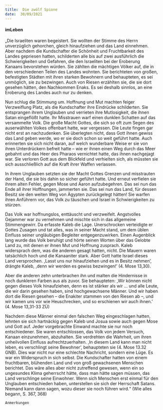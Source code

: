 ```yaml
---
title:  Die zwölf Spione
date:  30/09/2021
---
```


#### imLeben

„Die Israeliten waren begeistert. Sie wollten der Stimme des Herrn unverzüglich gehorchen, gleich hinaufziehen und das Land einnehmen. Aber nachdem die Kundschafter die Schönheit und Fruchtbarkeit des Landes gepriesen hatten, schilderten alle bis auf zwei ausführlich die Schwierigkeiten und Gefahren, die den Israeliten bei der Eroberung Kanaans bevorstehen würden. Sie zählten die mächtigen Völker auf, die in den verschiedenen Teilen des Landes wohnten. Sie berichteten von großen, befestigten Städten mit ihren starken Bewohnern und behaupteten, es sei unmöglich, sie zu bezwingen. Auch von Riesen erzählten sie, die sie dort gesehen hätten, den Nachkommen Enaks. Es sei deshalb sinnlos, an eine Eroberung des Landes auch nur zu denken.

Nun schlug die Stimmung um. Hoffnung und Mut machten feiger Verzweiflung Platz, als die Kundschafter ihre Eindrücke schilderten. Sie entsprangen ihrem Unglauben und verrieten ihre Mutlosigkeit, die ihnen Satan eingeflößt hatte. Ihr Misstrauen warf einen dunklen Schatten auf das versammelte Volk. Die große Macht Gottes, die sich so oft zum Segen des auserwählten Volkes offenbart hatte, war vergessen. Die Leute fingen gar nicht erst an nachzudenken. Sie überlegten nicht, dass Gott ihnen gewiss das Land geben werde, wo er sie doch schon so weit geführt hatte. Auch erinnerten sie sich nicht daran, auf welch wunderbare Weise er sie von ihren Unterdrückern befreit hatte – wie er ihnen einen Weg durch das Meer gebahnt und das Heer des Pharaos vernichtet hatte, das ihnen nachgejagt war. Sie verloren Gott aus dem Blickfeld und verhielten sich, als müssten sie sich ausschließlich auf die Kraft ihrer Waffen verlassen.

In ihrem Unglauben setzten sie der Macht Gottes Grenzen und misstrauten der Hand, die sie bis dahin so sicher geführt hatte. Und erneut verfielen sie ihrem alten Fehler, gegen Mose und Aaron aufzubegehren. Das sei nun das Ende all ihrer Hoffnungen, jammerten sie. Das sei nun das Land, für dessen Besitz sie den weiten Weg von Ägypten zurückgelegt hätten! Sie warfen ihren Anführern vor, das Volk zu täuschen und Israel in Schwierigkeiten zu stürzen.

Das Volk war hoffnungslos, enttäuscht und verzweifelt. Angstvolles Gejammer war zu vernehmen und mischte sich in das allgemeine Stimmengewirr. Da erfasste Kaleb die Lage. Unerschrocken verteidigte er Gottes Zusagen und tat alles, was in seiner Macht stand, um dem üblen Einfluss seiner ungläubigen Begleiter entgegenzuwirken. Einen Augenblick lang wurde das Volk beruhigt und hörte seinen Worten über das Gelobte Land zu, mit denen er ihnen Mut und Hoffnung zusprach. Kaleb widersprach dem, was die anderen gesagt hatten, nicht. Die Mauern waren tatsächlich hoch und die Kanaaniter stark. Aber Gott hatte Israel dieses Land versprochen. ,Lasst uns nur hinaufziehen und es in Besitz nehmen’, drängte Kaleb, ,denn wir werden es gewiss bezwingen!’ (4. Mose 13,30).

Aber die anderen zehn unterbrachen ihn und malten die Hindernisse in noch dunkleren Farben aus als zuvor. Sie behaupteten: ,Wir können nicht gegen dieses Volk hinaufziehen, denn es ist stärker als wir … und alle Leute, die wir darin gesehen haben, sind hochgewachsene Männer. Und wir haben dort die Riesen gesehen – die Enakiter stammen von den Riesen ab –, und wir kamen uns vor wie Heuschrecken, und so erschienen wir auch ihnen.’ (4. Mose 13,31-33 ZÜ)

Nachdem diese Männer einmal den falschen Weg eingeschlagen hatten, lehnten sie sich hartnäckig gegen Kaleb und Josua sowie auch gegen Mose und Gott auf. Jeder vorgebrachte Einwand machte sie nur noch entschiedener. Sie waren entschlossen, das Volk von jedem Versuch, Kanaan einzunehmen, abzuhalten. Sie verdrehten die Wahrheit, um ihren unheilvollen Einfluss aufrechtzuerhalten. ,In diesem Land kann man nicht leben, es verschlingt seine Bewohner’, behaupteten sie (4. Mose 13.32 GNB). Dies war nicht nur eine schlechte Nachricht, sondern eine Lüge. Es war ein Widerspruch in sich selbst. Die Kundschafter hatten von einem fruchtbaren, blühenden Land und von groß gewachsenen Menschen berichtet. Das wäre alles aber nicht zutreffend gewesen, wenn ein so ungesundes Klima geherrscht hätte, dass man hätte sagen müssen, das Land verschlinge seine Einwohner. Wenn sich Menschen erst einmal für den Unglauben entschieden haben, unterstellen sie sich der Herrschaft Satans. Niemand kann dann sagen, wozu dieser sie noch führen wird.“ (Wie alles begann, S. 367, 368)


`Anmerkungen`
